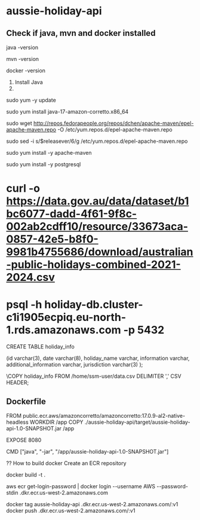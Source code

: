 # aussie-holiday-api

## Check if java, mvn and docker installed 

java -version

mvn -version 

docker -version 


1. Install Java
2. 


sudo yum -y update

sudo yum install java-17-amazon-corretto.x86_64

sudo wget http://repos.fedorapeople.org/repos/dchen/apache-maven/epel-apache-maven.repo -O /etc/yum.repos.d/epel-apache-maven.repo

sudo sed -i s/\$releasever/6/g /etc/yum.repos.d/epel-apache-maven.repo

sudo yum install -y apache-maven


sudo yum install -y postgresql



# curl -o https://data.gov.au/data/dataset/b1bc6077-dadd-4f61-9f8c-002ab2cdff10/resource/33673aca-0857-42e5-b8f0-9981b4755686/download/australian-public-holidays-combined-2021-2024.csv

# psql -h holiday-db.cluster-c1i1905ecpiq.eu-north-1.rds.amazonaws.com -p 5432



CREATE TABLE holiday_info 

(id varchar(3), 
date varchar(8), 
holiday_name varchar, 
information varchar,
additional_information varchar,
jurisdiction varchar(3)
);


\COPY holiday_info FROM /home/ssm-user/data.csv DELIMITER ',' CSV HEADER;



## Dockerfile

FROM public.ecr.aws/amazoncorretto/amazoncorretto:17.0.9-al2-native-headless
WORKDIR /app
COPY ./aussie-holiday-api/target/aussie-holiday-api-1.0-SNAPSHOT.jar /app

EXPOSE 8080

CMD ["java", "-jar", "/app/aussie-holiday-api-1.0-SNAPSHOT.jar"]



?? How to build docker 
Create an ECR repository 

docker build -t <your-repo-name> .

aws ecr get-login-password  | docker login --username AWS --password-stdin <your-account>.dkr.ecr.us-west-2.amazonaws.com


docker tag aussie-holiday-api <your-account>.dkr.ecr.us-west-2.amazonaws.com/<your-repo-name>:v1                                                                            
docker push <your-account>.dkr.ecr.us-west-2.amazonaws.com/<your-repo-name>:v1